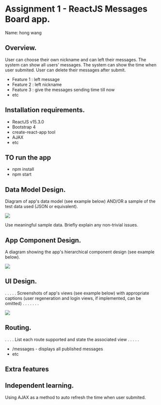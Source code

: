 # Assignment 1 - ReactJS Messages Board app.

Name: hong wang

## Overview.

User can choose their own nickname and can left their messages.
The system can show all users' messages.
The system can show the time when user submited.
User can delete their messages after submit.

 
 + Feature 1 : left message 
 + Feature 2 : left nickname
 + Feature 3 : give the messages sending time till now
 + etc


## Installation requirements.

+ ReactJS v15.3.0
+ Bootstrap 4
+ create-react-app tool
+ AJAX
+ etc 

## TO run the app

+ npm install
+ npm start

## Data Model Design.

Diagram of app's data model (see example below) AND/OR a sample of the test data used (JSON or equivalent).

![][image1]

Use meaningful sample data. Briefly explain any non-trivial issues.

## App Component Design.

A diagram showing the app's hierarchical component design (see example below). 

![][image2]

## UI Design.

. . . . . Screenshots of app's views (see example below) with appropriate captions (user regeneration and login views, if implemented, can be omitted) . . . . . . . 

![][image3]

## Routing.
. . . . List each route supported and state the associated view . . . . . 

+ /messages - displays all published messages
+ etc

## Extra features


## Independent learning.

Using AJAX as a method to auto refresh the time when user submited.

[image1]: ./model.png
[image2]: ./design.jpg
[image3]: ./screen.png